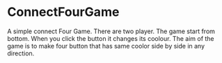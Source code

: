 # ConnectFourGame
A simple connect Four Game. There are two player. The game start from bottom. When you click the button it changes its coolour. 
The aim of the game is to make four button that has same coolor side by side in any direction.

